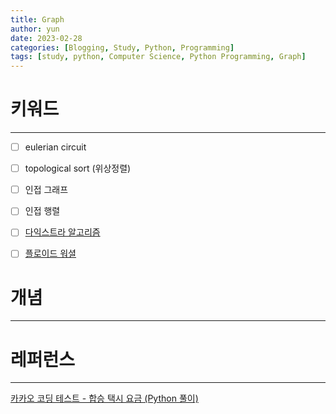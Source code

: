 ```yaml
---
title: Graph
author: yun
date: 2023-02-28
categories: [Blogging, Study, Python, Programming]
tags: [study, python, Computer Science, Python Programming, Graph]
---
```



# **키워드**
---
- [ ] eulerian circuit
- [ ] topological sort (위상정렬)
- [ ] 인접 그래프
- [ ] 인접 행렬
- [ ] [다익스트라 알고리즘](https://namu.wiki/w/%EB%8B%A4%EC%9D%B5%EC%8A%A4%ED%8A%B8%EB%9D%BC%20%EC%95%8C%EA%B3%A0%EB%A6%AC%EC%A6%98)
- [ ] [플로이드 워셜](https://devlibrary00108.tistory.com/93)



# **개념**
---



# **레퍼런스**
---
[카카오 코딩 테스트 - 합승 택시 요금 (Python 풀이)](https://www.youtube.com/watch?v=2iMJclnfQfU&ab_channel=ezsw)
